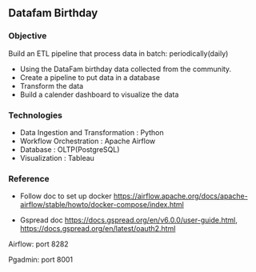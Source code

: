 ## Datafam Birthday

### Objective
Build an ETL pipeline that process data in batch: periodically(daily)

* Using the DataFam birthday data collected from the community.
* Create a pipeline to put data in a database
* Transform the data
* Build a calender dashboard to visualize the data

### Technologies
* Data Ingestion and Transformation : Python
* Workflow Orchestration : Apache Airflow
* Database : OLTP(PostgreSQL)
* Visualization : Tableau

### Reference
* Follow doc to set up docker https://airflow.apache.org/docs/apache-airflow/stable/howto/docker-compose/index.html

* Gspread doc https://docs.gspread.org/en/v6.0.0/user-guide.html, https://docs.gspread.org/en/latest/oauth2.html

Airflow: port 8282

Pgadmin: port 8001
